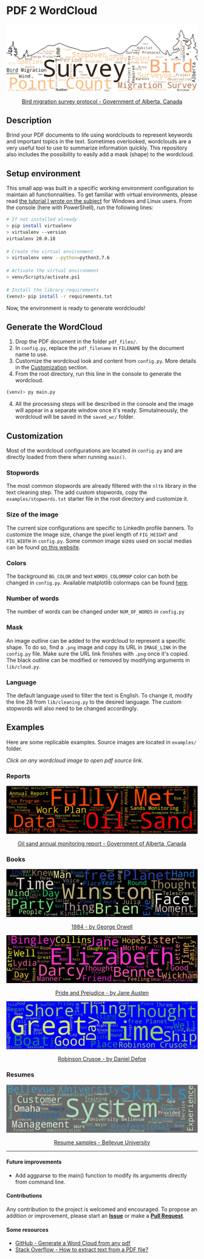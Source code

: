 # PDF 2 WordCloud

![](examples/aep-bird-migration-protocol-2020_wordcloud_20200505_191939.jpeg)
<p style="text-align: center;">
<a href="https://open.alberta.ca/publications/bird-migration-survey-protocol">
Bird migration survey protocol - Government of Alberta, Canada
</a>
</p>

## Description
Brind your PDF documents to life using wordclouds to represent keywords and important topics in the text. Sometimes overlooked, wordclouds are a very useful tool to use to summarize information quickly. This repository also includes the possibility to easily add a mask (shape) to the wordcloud.

## Setup environment
This small app was built in a specific working environment configuration to maintain all functionnalities. To get familiar with virtual environments, please read [the tutorial I wrote on the subject](https://github.com/gstaxy/tutorials/blob/master/how_to_use_virtualenv.md) for Windows and Linux users. From the console (here with PowerShell), run the following lines:

```bash
# If not installed already
> pip install virtualenv
> virtualenv --version
virtualenv 20.0.18

# Create the virtual environment
> virtualenv venv --python=python3.7.6

# Activate the virtual environment
> venv/Scripts/activate.ps1

# Install the library requirements
(venv)> pip install -r requirements.txt
```
Now, the environment is ready to generate wordclouds!

## Generate the WordCloud
1. Drop the PDF document in the folder `pdf_files/`.
2. In `config.py`, replace the `pdf_filename` in `FILENAME` by the document name to use.
2. Customize the wordcloud look and content from `config.py`. More details in the [Customization](#customization) section.
3. From the root directory, run this line in the console to generate the wordcloud.
```bash
(venv)> py main.py
```
4. All the processing steps will be described in the console and the image will appear in a separate window once it's ready. Simutalneously, the wordcloud will be saved in the `saved_wc/` folder.

## Customization
Most of the wordcloud configurations are located in `config.py` and are directly loaded from there when running `main()`.

### Stopwords
The most common stopwords are already filtered with the `nltk` library in the text cleaning step. The add custom stopwords, copy the `examples/stopwords.txt` starter file in the root directory and customize it.

### Size of the image
The current size configurations are specific to LinkedIn profile banners. To customize the image size, change the pixel length of `FIG_HEIGHT` and `FIG_WIDTH` in `config.py`. Some common image sizes used on social medias can be found [on this website](https://louisem.com/2852/social-media-cheat-sheet-sizes).

### Colors
The background `BG_COLOR` and text `WORDS_COLORMAP` color can both be changed in `config.py`. Available matplotlib colormaps can be found [here](https://matplotlib.org/examples/color/colormaps_reference.html).

### Number of words
The number of words can be changed under `NUM_OF_WORDS` in `config.py`

### Mask
An image outline can be added to the wordcloud to represent a specific shape. To do so, find a `.png` image and copy its URL in `IMAGE_LINK` in the `config.py` file. Make sure the URL link finishes with `.png` once it's copied. The black outline can be modified or removed by modifying arguments in `lib/cloud.py`.

### Language
The default language used to filter the text is English. To change it, modify the line 28 from `lib/cleaning.py` to the desired language. The custom stopwords will also need to be changed accordingly.

## Examples
Here are some replicable examples. Source images are located in `examples/` folder.

*Click on any wordcloud image to open pdf source link.*

### Reports
![](examples/aep-2018-19-oil-sands-monitoring-annual-report-2019-09_wordcloud_20200505_185822.jpeg)
<p style="text-align: center;">
<a href="https://open.alberta.ca/publications/2562-9182">
Oil sand annual monitoring report - Government of Alberta, Canada
</a>
</p>

### Books
![](examples/1984_wordcloud_20200505_183953.jpeg)
<p style="text-align: center;">
<a href="https://www.planetebook.com/1984/">
1984 - by George Orwell
</a>
</p>

[![](examples/pandp12p2_wordcloud_20200505_184109.jpeg)]()
<p style="text-align: center;">
<a href="https://www.gutenberg.org/ebooks/1342">
Pride and Prejudice - by Jane Austen
</a>
</p>

![](examples/robinson-crusoe_wordcloud_20200505_184250.jpeg)
<p style="text-align: center;">
<a href="https://www.planetebook.com/robinson-crusoe/">
Robinson Crusoe - by Daniel Defoe
</a>
</p>

### Resumes
![](examples/resume-samples_wordcloud_20200505_184913.jpeg)
<p style="text-align: center;">
<a href="https://www.bellevue.edu/student-support/career-services/pdfs/resume-samples.pdf">
Resume samples - Bellevue University
</a>
</p>

---
#### Future improvements
* Add aggparse to the main() function to modify its arguments directly from command line.

#### Contributions
Any contribution to the project is welcomed and encouraged. To propose an addition or improvement, please start an **[Issue](https://github.com/gstaxy/pdf2wordcloud/issues)** or make a **[Pull Request](https://github.com/gstaxy/pdf2wordcloud/pulls)**.

#### Some resources
* [GitHub - Generate a Word Cloud from any pdf](https://github.com/piyushkhemka/Pdf-to-Word-Cloud)
* [Stack Overflow - How to extract text from a PDF file?](https://stackoverflow.com/questions/34837707/how-to-extract-text-from-a-pdf-file)
